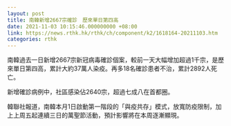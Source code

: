 ```yaml
---
layout: post
title: 南韓新增2667宗確診　歷來單日第四高
date: 2021-11-03 10:15:46.000000000 +08:00
link: https://news.rthk.hk/rthk/ch/component/k2/1618164-20211103.htm
categories: rthk
---
```


南韓過去一日新增2667宗新冠病毒確診個案，較前一天大幅增加超過1千宗，是歷來單日第四高，累計大約37萬人染疫。再多18名確診患者不治，累計2892人死亡。

新增確診病例中，社區感染佔2640宗，超過七成八在首都圈。

韓聯社報道，南韓本月1日啟動第一階段的「與疫共存」模式，放寬防疫限制，加上上周五起連續三日的萬聖節活動，預計影響將在本周逐漸顯現。
